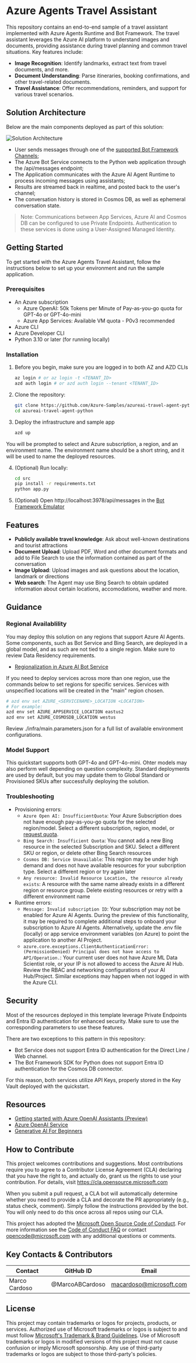 # Azure Agents Travel Assistant

This repository contains an end-to-end sample of a travel assistant implemented with Azure Agents Runtime and Bot Framework. The travel assistant leverages the Azure AI platform to understand images and documents, providing assistance during travel planning and common travel situations. Key features include:

- **Image Recognition**: Identify landmarks, extract text from travel documents, and more.
- **Document Understanding**: Parse itineraries, booking confirmations, and other travel-related documents.
- **Travel Assistance**: Offer recommendations, reminders, and support for various travel scenarios.

## Solution Architecture

Below are the main components deployed as part of this solution:

![Solution Architecture](./media/architecture.png)

- User sends messages through one of the [supported Bot Framework Channels](https://learn.microsoft.com/en-us/azure/bot-service/bot-service-channels-reference?view=azure-bot-service-4.0);
- The Azure Bot Service connects to the Python web application through the /api/messages endpoint;
- The Application communicates with the Azure AI Agent Runtime to process incoming messages using assistants;
- Results are streamed back in realtime, and posted back to the user's channel;
- The conversation history is stored in Cosmos DB, as well as ephemeral conversation state.
> Note: Communications between App Services, Azure AI and Cosmos DB can be configured to use Private Endpoints. Authentication to these services is done using a User-Assigned Managed Identity.

## Getting Started

To get started with the Azure Agents Travel Assistant, follow the instructions below to set up your environment and run the sample application.

### Prerequisites

- An Azure subscription
    - Azure OpenAI: 50k Tokens per Minute of Pay-as-you-go quota for GPT-4o or GPT-4o-mini
    - Azure App Services: Available VM quota - P0v3 recommended
- Azure CLI
- Azure Developer CLI
- Python 3.10 or later (for running locally)

### Installation

1. Before you begin, make sure you are logged in to both AZ and AZD CLIs
    ```sh
    az login # or az login -t <TENANT_ID>
    azd auth login # or azd auth login --tenant <TENANT_ID>
    ```

2. Clone the repository:
    ```sh
    git clone https://github.com/Azure-Samples/azureai-travel-agent-python
    cd azureai-travel-agent-python
    ```

3. Deploy the infrastructure and sample app
    ```sh
    azd up
    ```
You will be prompted to select and Azure subscription, a region, and an environment name. The environment name should be a short string, and it will be used to name the deployed resources.

4. (Optional) Run locally:
    ```sh
    cd src
    pip install -r requirements.txt
    python app.py
    ```

5. (Optional) Open http://localhost:3978/api/messages in the [Bot Framework Emulator](https://github.com/microsoft/BotFramework-Emulator)

## Features

- **Publicly available travel knowledge**: Ask about well-known destinations and tourist attractions
- **Document Upload**: Upload PDF, Word and other document formats and add to File Search to use the information contained as part of the conversation
- **Image Upload**: Upload images and ask questions about the location, landmark or directions
- **Web search**: The Agent may use Bing Search to obtain updated information about certain locations, accomodations, weather and more.

## Guidance

### Regional Availablility

You may deploy this solution on any regions that support Azure AI Agents. Some components, such as Bot Service and Bing Search, are deployed in a global model, and as such are not tied to a single region. Make sure to review Data Residency requirements.

- [Regionalization in Azure AI Bot Service](https://learn.microsoft.com/en-us/azure/bot-service/bot-builder-concept-regionalization?view=azure-bot-service-4.0)

If you need to deploy services across more than one region, use the commands below to set regions for specific services. Services with unspecified locations will be created in the "main" region chosen.

```sh
# azd env set AZURE_<SERVICENAME>_LOCATION <LOCATION>
# For example:
azd env set AZURE_APPSERVICE_LOCATION eastus2
azd env set AZURE_COSMOSDB_LOCATION westus
```

Review ./infra/main.parameters.json for a full list of available environment configurations.

### Model Support

This quickstart supports both GPT-4o and GPT-4o-mini. Ohter models may also perform well depending on question complexity. Standard deployments are used by default, but you may update them to Global Standard or Provisioned SKUs after successfully deploying the solution.

### Troubleshooting

- Provisioning errors:
    - `Azure Open AI: InsufficientQuota`: Your Azure Subscription does not have enough pay-as-you-go quota for the selected region/model. Select a different subscription, region, model, or [request quota](https://learn.microsoft.com/en-us/azure/ai-services/openai/how-to/quota?tabs=rest).
    - `Bing Search: Insufficient Quota`: You cannot add a new Bing resource in the selected Subscription and SKU. Select a different SKU or region, or delete other Bing Search resources
    - `Cosmos DB: Service Unavailable`: This region may be under high demand and does not have available resources for your subcription type. Select a different region or try again later
    - `Any resource: Invalid Resource Location, the resource already exists`: A resource with the same name already exists in a different region or resource group. Delete existing resources or retry with a different environment name
- Runtime errors:
    - `Message: Invalid subscription ID`: Your subscription may not be enabled for Azure AI Agents. During the preview of this functionality, it may be required to complete additional steps to onboard your subscription to Azure AI Agents. Alternatively, update the .env file (locally) or app service environment variables (on Azure) to point the application to another AI Project.
    - `azure.core.exceptions.ClientAuthenticationError: (PermissionDenied) Principal does not have access to API/Operation.`: Your current user does not have Azure ML Data Scientist role, or your IP is not allowed to access the Azure AI Hub. Review the RBAC and networking configurations of your AI Hub/Project. Similar exceptions may happen when not logged in with the Azure CLI.

## Security

Most of the resources deployed in this template leverage Private Endpoints and Entra ID authentication for enhanced security. Make sure to use the corresponding parameters to use these features.

There are two exceptions to this pattern in this repository:

- Bot Service does not support Entra ID authentication for the Direct Line / Web channel.
- The Bot Framework SDK for Python does not support Entra ID authentication for the Cosmos DB connector.

For this reason, both services utilize API Keys, properly stored in the Key Vault deployed with the quickstart.

## Resources

- [Getting started with Azure OpenAI Assistants (Preview)](https://learn.microsoft.com/en-us/azure/ai-services/openai/how-to/assistant)
- [Azure OpenAI Service](https://learn.microsoft.com/azure/ai-services/openai/overview)
- [Generative AI For Beginners](https://github.com/microsoft/generative-ai-for-beginners)

## How to Contribute

This project welcomes contributions and suggestions. Most contributions require you to agree to a Contributor License Agreement (CLA) declaring that you have the right to, and actually do, grant us the rights to use your contribution. For details, visit <https://cla.opensource.microsoft.com>

When you submit a pull request, a CLA bot will automatically determine whether you need to provide a CLA and decorate the PR appropriately (e.g., status check, comment). Simply follow the instructions provided by the bot. You will only need to do this once across all repos using our CLA.

This project has adopted the [Microsoft Open Source Code of Conduct](https://opensource.microsoft.com/codeofconduct/). For more information see the [Code of Conduct FAQ](https://opensource.microsoft.com/codeofconduct/faq) or contact <opencode@microsoft.com> with any additional questions or comments.

## Key Contacts & Contributors

| Contact | GitHub ID | Email |
|---------|-----------|-------|
| Marco Cardoso | @MarcoABCardoso | macardoso@microsoft.com |

## License

This project may contain trademarks or logos for projects, products, or services. Authorized use of Microsoft trademarks or logos is subject to and must follow [Microsoft's Trademark & Brand Guidelines](https://www.microsoft.com/en-us/legal/intellectualproperty/trademarks/usage/general). Use of Microsoft trademarks or logos in modified versions of this project must not cause confusion or imply Microsoft sponsorship. Any use of third-party trademarks or logos are subject to those third-party's policies.